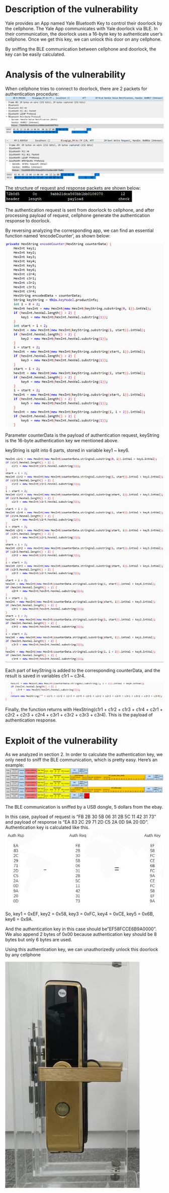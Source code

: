 # Description of the vulnerability
Yale provides an App named Yale Bluetooth Key to control their doorlock by the cellphone. The Yale App communicates with Yale doorlock via BLE. In their communication, the doorlock uses a 16-byte key to authenticate user’s cellphone. Once we get this key, we can unlock this door on any cellphone.

By sniffing the BLE communication between cellphone and doorlock, the key can be easily calculated.

# Analysis of the vulnerability
When cellphone tries to connect to doorlock, there are 2 packets for authentication procedure:
![Authentication Request](https://github.com/PwnMonkeyLab/Pictures/blob/master/YaleBluttoothDoorlock/Authentication%20request.png)

![Authentication Response](https://github.com/PwnMonkeyLab/Pictures/blob/master/YaleBluttoothDoorlock/Authentication%20response.png)

The structure of request and response packets are shown below:
![Structure of Request and Response Packets](https://github.com/PwnMonkeyLab/Pictures/blob/master/YaleBluttoothDoorlock/Structure%20of%20packets.png)

The authentication request is sent from doorlock to cellphone, and after processing payload of request, cellphone generate the authentication response to doorlock.

By reversing analyzing the corresponding app, we can find an essential function named ‘encodeCounter’, as shown below:

![Function encodeCounter Part 1](https://github.com/PwnMonkeyLab/Pictures/blob/master/YaleBluttoothDoorlock/encodeCounter_Part1.png)

Parameter counterData is the payload of authentication request, keyString is the 16-byte authentication key we mentioned above.

keyString is split into 6 parts, stored in variable key1 ~ key6.

![Function encodeCounter Part 2](https://github.com/PwnMonkeyLab/Pictures/blob/master/YaleBluttoothDoorlock/encodeCounter_Part2.png)

Each part of keyString is added to the corresponding counterData, and the result is saved in variables c1r1 ~ c3r4.

![Function encodeCounter Part 3](https://github.com/PwnMonkeyLab/Pictures/blob/master/YaleBluttoothDoorlock/encodeCounter_Part3.png)

Finally, the function returns with HexString(c1r1 + c1r2 + c1r3 + c1r4 + c2r1 + c2r2 + c2r3 + c2r4 + c3r1 + c3r2 + c3r3 + c3r4). This is the payload of authentication response.

# Exploit of the vulnerability
As we analyzed in section 2. In order to calculate the authentication key, we only need to sniff the BLE communication, which is pretty easy. Here’s an example:
![Sniffing BLE Communication](https://github.com/PwnMonkeyLab/Pictures/blob/master/YaleBluttoothDoorlock/BLE%20sniff.png)

The BLE communication is sniffed by a USB dongle, 5 dollars from the ebay.

In this case, payload of request is “FB 2B 30 5B 06 31 2B 5C 11 42 31 73” and payload of response is “EA 83 2C 29 71 2D C5 2A 0D 9A 20 0D”. Authentication key is calculated like this.
![Calculating Authentication Key](https://github.com/PwnMonkeyLab/Pictures/blob/master/YaleBluttoothDoorlock/Auth%20key%20calculate.png)

So, key1 = 0xEF, key2 = 0x58, key3 = 0xFC, key4 = 0xCE, key5 = 0x6B, key6 = 0x9A.

And the authentication key in this case should be”EF58FCCE6B9A0000”. We also append 2 bytes of 0x00 because authentication key should be 8 bytes but only 6 bytes are used.

Using this authentication key, we can unauthorizedly unlock this doorlock by any cellphone

![Cracked Doorlock](https://github.com/PwnMonkeyLab/Pictures/blob/master/YaleBluttoothDoorlock/Doorlock.jpg)